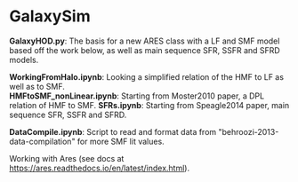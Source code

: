 # GalaxySim

**GalaxyHOD.py**: The basis for a new ARES class with a LF and SMF model based off the work below, as well as main sequence SFR, SSFR and SFRD models.

**WorkingFromHalo.ipynb**: Looking a simplified relation of the HMF to LF as well as to SMF.   
**HMFtoSMF_nonLinear.ipynb**: Starting from Moster2010 paper, a DPL relation of HMF to SMF. 
**SFRs.ipynb**: Starting from Speagle2014 paper, main sequence SFR, SSFR and SFRD.  
 
**DataCompile.ipynb**: Script to read and format data from "behroozi-2013-data-compilation" for more SMF lit values.

Working with Ares (see docs at https://ares.readthedocs.io/en/latest/index.html).
